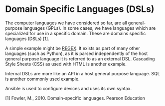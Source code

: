 # Domain Specific Languages (DSLs)

The computer languages we have considered so far, are all general-purpose languages (GPLs). In some cases, we have languages which are specialized for use in a specific domain. These are domains specific languages (DSLs) \[1].&#x20;

A simple example might be [REGEX](https://en.wikipedia.org/wiki/Regular\_expression). It exists as part of many other languages (such as Python), as it is parsed independently of the host general purpose language it is referred to as an external DSL. Cascading Style Sheets (CSS) as used with HTML is another example.&#x20;

Internal DSLs are more like an API in a host general purpose language. SQL is another commonly used example.&#x20;

Ansible is used to configure devices and uses its own syntax.

\[1] Fowler, M., 2010. Domain-specific languages. Pearson Education
